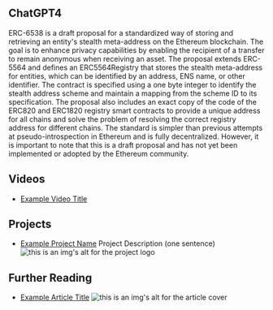 ## ChatGPT4

ERC-6538 is a draft proposal for a standardized way of storing and retrieving an entity's stealth meta-address on the Ethereum blockchain. The goal is to enhance privacy capabilities by enabling the recipient of a transfer to remain anonymous when receiving an asset. The proposal extends ERC-5564 and defines an ERC5564Registry that stores the stealth meta-address for entities, which can be identified by an address, ENS name, or other identifier. The contract is specified using a one byte integer to identify the stealth address scheme and maintain a mapping from the scheme ID to its specification. The proposal also includes an exact copy of the code of the ERC820 and ERC1820 registry smart contracts to provide a unique address for all chains and solve the problem of resolving the correct registry address for different chains. The standard is simpler than previous attempts at pseudo-introspection in Ethereum and is fully decentralized. However, it is important to note that this is a draft proposal and has not yet been implemented or adopted by the Ethereum community.

## Videos

- [Example Video Title](https://www.youtube.com/watch?v=TDGq4aeevgY)

## Projects

- [Example Project Name](https://xxxx.xxx/xxxxx) Project Description (one sentence) ![this is an img's alt for the project logo](https://xxxx.xxx/project-logo.xxx)

## Further Reading

- [Example Article Title](https://xxxx.xxx/xxxxx) ![this is an img's alt for the article cover](https://xxxx.xxx/article-cover.xxx)
